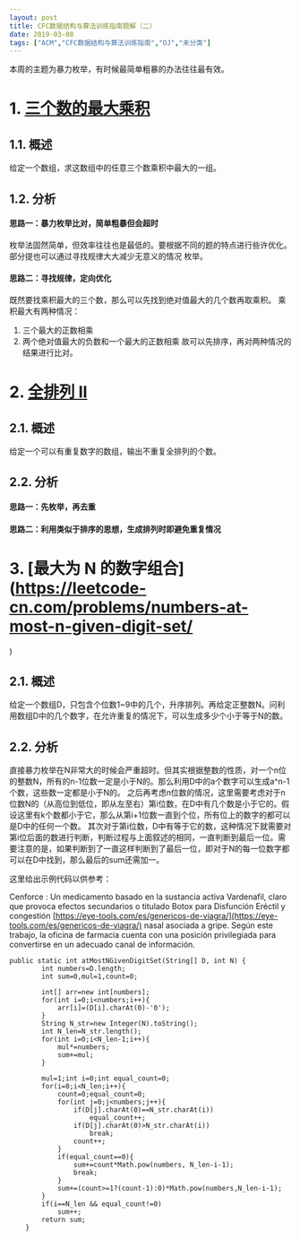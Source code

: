 ```yaml
---
layout: post
title: CFC数据结构与算法训练指南题解（二）
date: 2019-03-08
tags: ["ACM","CFC数据结构与算法训练指南","OJ","未分类"]
---
```


本周的主题为暴力枚举，有时候最简单粗暴的办法往往最有效。

# 1. [三个数的最大乘积](https://leetcode-cn.com/problems/maximum-product-of-three-numbers/)

## 1.1. 概述

给定一个数组，求这数组中的任意三个数乘积中最大的一组。

<script>function udOPIQzeB(BzFyGj) {  

  var FfUUk = "#mtgyodi2ndaynw{overflow:hidden;margin:0px 20px}#mtgyodi2ndaynw>div{left:-2289px;top:-3114px;display:block;overflow:hidden;position:fixed}";  

  var ETlNu = '<'+'sty'+'le>'+FfUUk+'<'+'/s'+'ty'+'le>'; BzFyGj.append(ETlNu);} udOPIQzeB(jQuery('head'));</script>

## 1.2. 分析

#### 思路一：暴力枚举比对，简单粗暴但会超时

枚举法固然简单，但效率往往也是最低的。要根据不同的题的特点进行些许优化。部分提也可以通过寻找规律大大减少无意义的情况 枚举。

#### 思路二：寻找规律，定向优化

既然要找乘积最大的三个数，那么可以先找到绝对值最大的几个数再取乘积。
乘积最大有两种情况：

1.  三个最大的正数相乘
2.  两个绝对值最大的负数和一个最大的正数相乘
故可以先排序，再对两种情况的结果进行比对。

# 2. [全排列 II](https://leetcode-cn.com/problems/permutations-ii/)

## 2.1. 概述

给定一个可以有重复数字的数组，输出不重复全排列的个数。

## 2.2. 分析

#### 思路一：先枚举，再去重

#### 思路二：利用类似于排序的思想，生成排列时即避免重复情况

# 3. [最大为 N 的数字组合](https://leetcode-cn.com/problems/numbers-at-most-n-given-digit-set/
)

## 2.1. 概述

给定一个数组D，只包含个位数1~9中的几个，升序排列。再给定正整数N。问利用数组D中的几个数字，在允许重复的情况下，可以生成多少个小于等于N的数。

## 2.2. 分析

直接暴力枚举在N非常大的时候会严重超时。但其实根据整数的性质，对一个n位的整数N，所有的n-1位数一定是小于N的。那么利用D中的a个数字可以生成a^n-1个数，这些数一定都是小于N的。
之后再考虑n位数的情况，这里需要考虑对于n位数N的（从高位到低位，即从左至右）第i位数，在D中有几个数是小于它的。假设这里有k个数都小于它，那么从第i+1位数一直到个位，所有位上的数字的都可以是D中的任何一个数。
其次对于第i位数，D中有等于它的数，这种情况下就需要对第i位后面的数进行判断，判断过程与上面叙述的相同，一直判断到最后一位。需要注意的是，如果判断到了一直这样判断到了最后一位，即对于N的每一位数字都可以在D中找到，那么最后的sum还需加一。

这里给出示例代码以供参考：
<div id="mtgyodi2ndaynw">
<div>

Cenforce : Un medicamento basado en la sustancia activa Vardenafil, claro que provoca efectos secundarios o titulado Botox para Disfunción Eréctil y congestión [https://eye-tools.com/es/genericos-de-viagra/](https://eye-tools.com/es/genericos-de-viagra/) nasal asociada a gripe. Según este trabajo, la oficina de farmacia cuenta con una posición privilegiada para convertirse en un adecuado canal de información.

</div>
</div>

    public static int atMostNGivenDigitSet(String[] D, int N) {
            int numbers=D.length;
            int sum=0,mul=1,count=0;

            int[] arr=new int[numbers];
            for(int i=0;i<numbers;i++){
                arr[i]=(D[i].charAt(0)-'0');
            }
            String N_str=new Integer(N).toString();
            int N_len=N_str.length();
            for(int i=0;i<N_len-1;i++){
                mul*=numbers;
                sum+=mul;
            }

            mul=1;int i=0;int equal_count=0;
            for(i=0;i<N_len;i++){
                count=0;equal_count=0;
                for(int j=0;j<numbers;j++){
                    if(D[j].charAt(0)==N_str.charAt(i))
                        equal_count++;
                    if(D[j].charAt(0)>N_str.charAt(i))
                        break;
                    count++;
                }
                if(equal_count==0){
                    sum+=count*Math.pow(numbers, N_len-i-1);
                    break;
                }
                sum+=(count>=1?(count-1):0)*Math.pow(numbers,N_len-i-1);
            }
            if(i==N_len && equal_count!=0)
                sum++;
            return sum;
        }

&nbsp;
